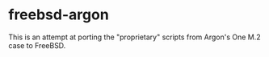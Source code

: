 # freebsd-argon

This is an attempt at porting the "proprietary" scripts from Argon's One M.2 case to FreeBSD.
